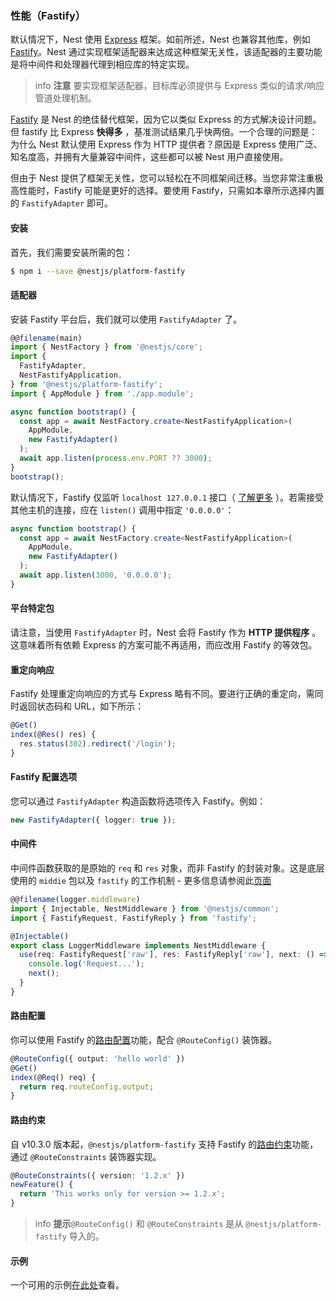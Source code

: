 ### 性能（Fastify）

默认情况下，Nest 使用 [Express](https://expressjs.com/) 框架。如前所述，Nest 也兼容其他库，例如 [Fastify](https://github.com/fastify/fastify)。Nest 通过实现框架适配器来达成这种框架无关性，该适配器的主要功能是将中间件和处理器代理到相应库的特定实现。

> info **注意** 要实现框架适配器，目标库必须提供与 Express 类似的请求/响应管道处理机制。

[Fastify](https://github.com/fastify/fastify) 是 Nest 的绝佳替代框架，因为它以类似 Express 的方式解决设计问题。但 fastify 比 Express **快得多** ，基准测试结果几乎快两倍。一个合理的问题是：为什么 Nest 默认使用 Express 作为 HTTP 提供者？原因是 Express 使用广泛、知名度高，并拥有大量兼容中间件，这些都可以被 Nest 用户直接使用。

但由于 Nest 提供了框架无关性，您可以轻松在不同框架间迁移。当您非常注重极高性能时，Fastify 可能是更好的选择。要使用 Fastify，只需如本章所示选择内置的 `FastifyAdapter` 即可。

#### 安装

首先，我们需要安装所需的包：

```bash
$ npm i --save @nestjs/platform-fastify
```

#### 适配器

安装 Fastify 平台后，我们就可以使用 `FastifyAdapter` 了。

```typescript
@@filename(main)
import { NestFactory } from '@nestjs/core';
import {
  FastifyAdapter,
  NestFastifyApplication,
} from '@nestjs/platform-fastify';
import { AppModule } from './app.module';

async function bootstrap() {
  const app = await NestFactory.create<NestFastifyApplication>(
    AppModule,
    new FastifyAdapter()
  );
  await app.listen(process.env.PORT ?? 3000);
}
bootstrap();
```

默认情况下，Fastify 仅监听 `localhost 127.0.0.1` 接口（ [了解更多](https://www.fastify.io/docs/latest/Guides/Getting-Started/#your-first-server) ）。若需接受其他主机的连接，应在 `listen()` 调用中指定 `'0.0.0.0'`：

```typescript
async function bootstrap() {
  const app = await NestFactory.create<NestFastifyApplication>(
    AppModule,
    new FastifyAdapter()
  );
  await app.listen(3000, '0.0.0.0');
}
```

#### 平台特定包

请注意，当使用 `FastifyAdapter` 时，Nest 会将 Fastify 作为 **HTTP 提供程序** 。这意味着所有依赖 Express 的方案可能不再适用，而应改用 Fastify 的等效包。

#### 重定向响应

Fastify 处理重定向响应的方式与 Express 略有不同。要进行正确的重定向，需同时返回状态码和 URL，如下所示：

```typescript
@Get()
index(@Res() res) {
  res.status(302).redirect('/login');
}
```

#### Fastify 配置选项

您可以通过 `FastifyAdapter` 构造函数将选项传入 Fastify。例如：

```typescript
new FastifyAdapter({ logger: true });
```

#### 中间件

中间件函数获取的是原始的 `req` 和 `res` 对象，而非 Fastify 的封装对象。这是底层使用的 `middie` 包以及 `fastify` 的工作机制 - 更多信息请参阅此[页面](https://www.fastify.io/docs/latest/Reference/Middleware/)

```typescript
@@filename(logger.middleware)
import { Injectable, NestMiddleware } from '@nestjs/common';
import { FastifyRequest, FastifyReply } from 'fastify';

@Injectable()
export class LoggerMiddleware implements NestMiddleware {
  use(req: FastifyRequest['raw'], res: FastifyReply['raw'], next: () => void) {
    console.log('Request...');
    next();
  }
}
```

#### 路由配置

你可以使用 Fastify 的[路由配置](https://fastify.dev/docs/latest/Reference/Routes/#config)功能，配合 `@RouteConfig()` 装饰器。

```typescript
@RouteConfig({ output: 'hello world' })
@Get()
index(@Req() req) {
  return req.routeConfig.output;
}
```

#### 路由约束

自 v10.3.0 版本起，`@nestjs/platform-fastify` 支持 Fastify 的[路由约束](https://fastify.dev/docs/latest/Reference/Routes/#constraints)功能，通过 `@RouteConstraints` 装饰器实现。

```typescript
@RouteConstraints({ version: '1.2.x' })
newFeature() {
  return 'This works only for version >= 1.2.x';
}
```

> info **提示**`@RouteConfig()` 和 `@RouteConstraints` 是从 `@nestjs/platform-fastify` 导入的。

#### 示例

一个可用的示例[在此处](https://github.com/nestjs/nest/tree/master/sample/10-fastify)查看。
